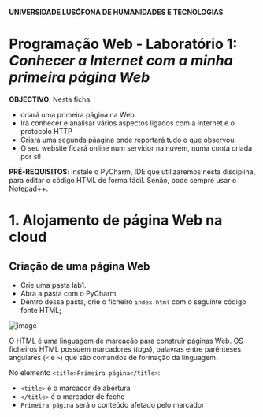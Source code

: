 **UNIVERSIDADE LUSÓFONA DE HUMANIDADES E TECNOLOGIAS**

# Programação Web - Laboratório 1: <br>*Conhecer a Internet com a minha primeira página Web*

**OBJECTIVO**: Nesta ficha:
* criará uma primeira página na Web. 
* Irá conhecer e analisar vários aspectos ligados com a Internet e o protocolo HTTP
* Criará uma segunda páagina onde reportará tudo o que observou.
* O seu website ficará online num servidor na nuvem, numa conta criada por si!
  
**PRÉ-REQUISITOS**: Instale o PyCharm, IDE que utilizaremos nesta disciplina, para editar o código HTML de forma fácil. Senão, pode sempre usar o Notepad++.

# 1. Alojamento de página Web na cloud

## Criação de uma página Web
* Crie uma pasta lab1. 
* Abra a pasta com o PyCharm
* Dentro dessa pasta, crie o ficheiro `index.html` com o seguinte código fonte HTML; 

![image](https://user-images.githubusercontent.com/42048382/154178599-55386ae4-f531-4b77-a50f-c583090e5696.png)


O HTML é uma linguagem de marcação para construir páginas Web. OS ficheiros HTML possuem marcadores (*tags*), palavras entre parênteses angulares (`<` e `>`) que são comandos de formação da linguagem. 

No elemento `<title>Primeira página</title>`:
* `<title>` é o marcador de abertura
* `</title>` é o marcador de fecho
* `Primeira página` será o conteúdo afetado pelo marcador <title>, que neste caso especificará o título da barra de navegação.

No ficheiro em cima poderá ver a utilização de vários marcadores:
* `h1` = marcador que define um titulo - heading1 (`h2` um subtítulo, `h3` um subsubtítulo, ...)
* `p` = marcador que define um parágrafo
* `ul` = marcador que define uma lista não numerada (`ol` para lista numerada)
* `li` = marcador que define uma linha
* `img` = marcador que define uma imagem
* `a` = marcador de âncora para hiperlink, especificado como valor do atributo `href` 

Dentro de um marcador podem ser especificados pares de atributo = valor. Os atributos modificam os resultados padrões dos elementos e os valores caracterizam essa mudança. Existem neste ficheiro os seguintes atributos:
* `src` = atributo que define o nome do ficheiro com a imagem
* `href`= atributo que define o URL da hiperligação
Nas próximas aulas falaremos mais em detalhe destes aspectos.

Crie, na pasta `lab1`, a pasta `images`, e guarde dentro desta a imagem  `wordcloud.png` em baixo.

![](wordcloud.png)

Uma vez editado, abra o ficheiro `index.html` com um Browser para ver se visualiza corretamente a imagem em baixo.
![](index-renderizado.png)

## Criacao de repositorio GitHub
* Crie, na sua conta GitHub, o repositório `pw-lab1`
* Caso não tenha, descarregue de www.git-scm.com o git e instale-oadd.
* abra uma janela de comandos (pode usar o Terminar do Pycharm) e defina a sua identidade para o git, caso não o tenha feito em LP2:
```bash
> git config --global user.name "username_usado_no_git"
> git config --global user.email "iniciais@meuemail.pt"
```
* Na pasta lab1 execue os seguintes comandos (# indica início de um comentário, que não deverá escrever):
```bash
> git init  # cria repositório git
> git add *   #indica ao git para rastrear todos os ficheiros
> git commit -m "Primeira pagina"   # guarda mudanças no git
> git branch –M main
> git remote add origin https://github.com/<username>/pw-lab1 # Adiciona o endereco do repo do git
> git push -u origin main # carrega e atualiza repo do GitHub
```
Verifique que os dados estão noGitHub.
  
  
## Alojamento da sua página na Cloud
Crie uma conta no [Heroku}(https://www.heroku.com/), plataforma para alojamento de aplicações na cloud. 
De forma a que o alojamento na cloud funcione com sucesso deve seguir os seguintes passos:
* Crie dois ficheiros novos na pasta pw-lab1:
* * `index.php` Com o seguinte conteúdo: `<?php include_once("index.html")  ?>`
* * `composer.json` com o seguinte conteúdo: `{}`
* Sincronize o git e Github com as alterações, com os seguintes comandos:
```bash
> git add *   #indica ao git para rastrear todos os ficheiros, incluindo os novos
> git commit -m "incluidos ficheiros para Heroku"
> git push -u origin main
```
  
* Crie uma conta no Heroku, https://signup.heroku.com/login 
* Duas opções para alojar a sua página no Heroku:
* usando CLI:
  * instale o [Heroku CLI](https://devcenter.heroku.com/articles/heroku-cli#install-with-an-installer) (Command Line Interface)
  * execute os seguintes comandos:
  
```bash
  heroku login
  heroku create -a <seuNumero>-pw-lab1
  git push heroku main  
```
  
  * conecte o Heroku com o GitHub:
     * Na conta Heroku, crie uma aplicação, atribuindo-lhe como nome o seu <seuNumero>-pw-lab1
     * Entrar nas definições da aplicação criada, e clicar na tab `Deploy`
     * Na secção de `Deployment Method` conectar a aplicação com o Github
     * Navegando até ao fim da página, até à secção `Manual deploy`, devem escolher o branch indicado do repositório e clicar em `Deploy branch`
     * Um vez realizado com sucesso, clicar no botão `Open app` no topo da página, e visualizar a página HTML 




# 2. Conhecer a Internet

Vamos explorar alguns aspectos da Internet, a rede de routers e cabos que suportam Web. Deverá anotar e guardar um conjunto de imagens de todos os passos que são indicados em baixo, que serão usados no final para criar uma nova página HTML.

## Endereços IP
1. Obtenha informação sobre o IP do seu PC e seu telemóvel.
    * obtenha e anote o endereço IP do seu computador. Pode obter isso de várias formas. A mais simples é perguntar no Google "what is my ip". Anote onde está localizado, usando por exemplo a ferramenta https://whatismyipaddress.com/ip-lookup. Observe o mapa, fazendo zoom o máximo que conseguir para verificar o grau de exatidão. guarde uma imagem do mapa que localiza (faça Tecla Windows+Shift+S para usar a Snipping Tool).
    * Obtenha e anote a mesma informação do seu telemóvel, se tiver dados móveis.
1. Obtenha informação sobre o IP do servidor Heroku onde está a sua app.
    * Obtenha e anote o endereço IP do servidor Web onde está alojada a sua página no Heroku
    * anote onde este está localizado, usando a ferramenta https://whatismyipaddress.com/ip-lookup.  Guarde uma imagem do mapa que a localiza.

## Percurso
Traceroute (comando tracert) é uma ferramenta de diagnóstico que rastreia a rota que os pacotes IP fazem, desde o seu computador até um endereço IP destino/ou URL que especifique. Este identifica os routers pelos quais os pacotes passam até o seu destino, indicando o tempo que demoram por "salto" entre router. 

1. A forma mais clássica é através da linha de comando e escreva tracert e especifique o endereço IP obtido anteriormente:
``> tracert <endereço IP ou URL sua app>``. guarde esta informação.
1. Use a ferramenta GeoTraceroute, Em https://geotraceroute.com/, para visualizar graficamente por onde passam os pacotes IP, até chegar ao seu servidor Heroku. Escolha como origem (source) Portugal, e como destino o URL do seu site. Registe os saltos, indicando o país, e distância de cada salto. Quando fizer a página, pode procurar na Internet e inserir uma pequena image da bandeira do país. Com a ferramenta de Snip (Tecla Windows + Shift + S) copie a imagem do globo que cubra os saltos dados, e guarde-a como um ficheiro jpg ou png, para inserir também na página report.html.

# 3. Acesso via HTTP à minha página Web

## HTTP

O protocolo de troca de mensagens entre um cliente e um servidor Web é o HTTP. Um Web browser (Chrome, Safari, Firefox, etc) é uma aplicação que corre numa máquina "cliente" (o seu portátil por exemplo) e é capaz de enviar um pedido usando o protocolo HTTP a um servidor Web:
* O cliente pode pedir uma determinada página Web através de uma mensagem HTTP GET. O servidor Web irá responder-lhe a esse pedido, enviando os conteúdos correspondentes. Tipicamente é recebido um ficheiro HTML juntamente com algumas imagens e outros ficheiros auxiliares, sendo o browser capaz de representar visualmente o conteúdo. 
* O cliente pode também enviar ao servidor Web dados que preencheu por exemplo num formulário, através de uma mensagem HTTP POST. 
Esta é a arquitetura cliente-servidor. 

No seu browser, insira o URL da sua página Heroku. Nesse instante será feito enviado ao servidor Web um pedido (a mensagem chama-se mensagem HTTP GET) do conteúdo correspondente a esse URL, que lhe será enviado pelo servidor em modo de resposta. Visualise o código recebido, clicando com o botão direito do rato e selecionando "ver código fonte" (view page source) ou simplesmente premindo Ctrl + U. Verifique o que aparece: é o que escreveu!

## Inspect

Todos os browsers têm uma ferramenta (*browser developer tool*) que permite inspeccionar ficheiros descarregados pelo browser, permitindo analisar uma grande variedade de informação.
USe por exemplo o Chrome para abrir a sua página, e clicando no botão direito do rato, selecione *Inspect*, ou selecione Ctrl+Shift+i.

Selecione a barra network. Clique na janela  do seu browser onde está o URL do seu site e faça novamente Enter: 
* Explique o que aparece. Com a ferramenta de Snip (Tecla Windows + Shift + S) copie a imagem com info dos ficheiros descarregados. 
* Anote quantos ficheiros são descarregados na sequencia de um clique num hiperlink.
* Anote o tipo de ficheiros, timings de espera e de descarga.
* Selecione cada um dos ficheiros descarregados. Anote o que observa, quando seleciona:
   * preview
   * Headers
   * Timing

Faça o mesmo agora para o site da lusófona, mas aqui observando apenas (sem necessidade de anotar, pois a quantidade de informação é muito maior :-)).

# 4. Página Web `report.html`

Com base em todas estas observações crie uma nova página HTML, `report.html`, onde reporte tudo o que observou. Seja criativo e divirta-se! Crie secções semelhantes às anteriores, inclua a informação/imagens obtidas e faça uma análise crítica do que observa.
  
Para fazer a nova página:
* Deverá ter uma estrutura base semelhante a `index.html`, alterando o ceontúdo do `body` e do `title`.
* Utilize etiquetas para estruturar o seu conteúdo, etiquetas de heading (h1, h2, h3, ....), assim como para listar (ul) e enumerar (ol) (pesquise na internet, nna W3Schools, por exemplo https://www.w3schools.com/tags/tag_ul.asp).
* Dentro do body, comece com um titulo `<h1>A Internet e a Web</h1>`
* por baixo do titulo da pagina report.html e da index.html insira um menu, palavras com hiperlinks para cada uma das páginas:
```html
    <p><a href="index.html">Programação Web</a>  <a href="report.html">A Internet e a Web</a></p>
```
* Guarde as imagens recolhidas na pasta `images`. 
* Abra num browser a pagina report.html e verifique que está tudo bem, e que os links do menu funcionam.
* A estrutura das pastas deverá ser como em baixo (com mais imagens na pasta img):
```
projeto
+-- lab1
|   +-- index.html
|   +-- report.html
|   +-- index.php
|   +-- composer.json  
|   +-- images
    |   +-- wordcloud.png
    |   +-- ...
```

* Guarde as alterações no git, faça upload para o seu repositório no GitHub, e sincronize com o Heroku: 
```
> git add *   
> git commit -m "criei a pagina report.html"
> git push -u origin main
> git push heroku main  
```  
* Verifique que ambas as páginas estão operacionais no Heroku.


# 5. Submissão do Laboratório
* no seu repositorio,crie um ficheiro README.md com o link para o seu website a correr no Heroku
* Submeta neste [link](https://forms.gle/yTsVwecqnvaTNtWKA) o seu laboratório.
* Deverá fazer esta tarefa antes da sua próxima aula prática, onde este será avaliado. 

# Fim
Parabéns por ter chegado ao fim! Esperamos que tenha gostado de conhecer um pouco do funcionamento da Internet e de ter feito a sua primeira página Web &#127760;!

